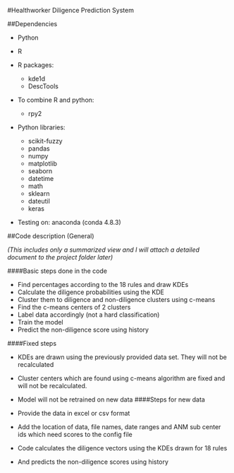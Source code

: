 #Healthworker Diligence Prediction System

##Dependencies

- Python
- R

- R packages:
	- kde1d
	- DescTools
 
- To combine R and python:
    - rpy2

- Python libraries:
    - scikit-fuzzy
    - pandas
    - numpy
    - matplotlib
    - seaborn
    - datetime
    - math
    - sklearn
    - dateutil
    - keras

- Testing on: anaconda (conda 4.8.3)


##Code description (General)

_(This includes only a summarized view and I will attach a detailed document to the project folder later)_

####Basic steps done in the code
- Find percentages according to the 18 rules and draw KDEs
- Calculate the diligence probabilities using the KDE
- Cluster them to diligence and non-diligence clusters using c-means
- Find the c-means centers of 2 clusters
- Label data accordingly (not a hard classification)
- Train the model
- Predict the non-diligence score using history

####Fixed steps
- KDEs are drawn using the previously provided data set. They will not be recalculated
- Cluster centers which are found using c-means algorithm are fixed and will not be recalculated.
- Model will not be retrained on new data
####Steps for new data
- Provide the data in excel or csv format
- Add the location of data, file names, date ranges and ANM sub center ids which need scores to the config file 

- Code calculates the diligence vectors using the KDEs drawn for 18 rules
- And predicts the non-diligence scores using history



